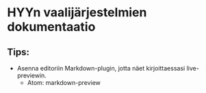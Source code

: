 # HYYn vaalijärjestelmien dokumentaatio


## Tips:

* Asenna editoriin Markdown-plugin, jotta näet kirjoittaessasi live-previewin.
  - Atom: markdown-preview
